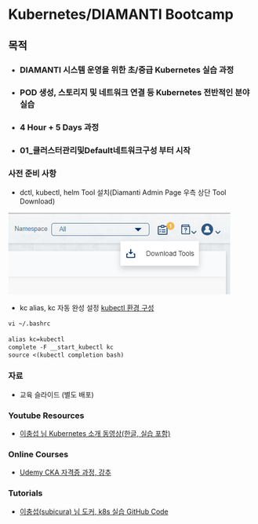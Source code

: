 # Kubernetes/DIAMANTI Bootcamp

## 목적

- ### DIAMANTI 시스템 운영을 위한 초/중급 Kubernetes 실습 과정
- ### POD 생성, 스토리지 및 네트워크 연결 등 Kubernetes 전반적인 분야 실습
- ### 4 Hour + 5 Days 과정
- ### 01_클러스터관리및Default네트워크구성 부터 시작

### 사전 준비 사항
* dctl, kubectl, helm Tool 설치(Diamanti Admin Page 우측 상단 Tool Download)

![Tool](./200707DctlTool.png)

* kc alias, kc 자동 완성 설정 [kubectl 환경 구성](https://kubernetes.io/ko/docs/reference/kubectl/cheatsheet/)

```
vi ~/.bashrc 

alias kc=kubectl
complete -F __start_kubectl kc
source <(kubectl completion bash)
```

### 자료

* 교육 슬라이드 (별도 배포)  

### Youtube Resources
* [이충섭 님 Kubernetes 소개 동영상(한글, 실습 포함)](https://youtu.be/WxzWXqTNdlw)

### Online Courses
* [Udemy CKA 자격증 과정, 강추](https://www.udemy.com/course/certified-kubernetes-administrator-with-practice-tests)


### Tutorials
* [이충섭(subicura) 님 도커, k8s 실습 GitHub Code](https://github.com/subicura/workshop-k8s-basic)
